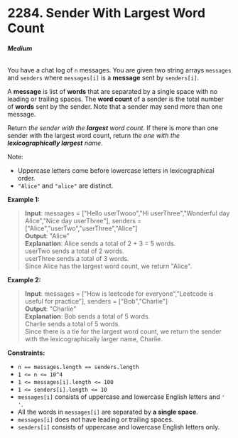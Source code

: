 # 2284. Sender With Largest Word Count
###### **Medium**

You have a chat log of `n` messages. You are given two string arrays `messages` and `senders` where `messages[i]` is a **message** sent by `senders[i]`.

A **message** is list of **words** that are separated by a single space with no leading or trailing spaces. The **word count** of a sender is the total number of **words** sent by the sender. Note that a sender may send more than one message.

Return *the sender with the* ***largest*** *word count*. If there is more than one sender with the largest word count, return *the one with the* ***lexicographically largest*** *name*.

Note:

- Uppercase letters come before lowercase letters in lexicographical order.
- `"Alice"` and `"alice"` are distinct.

 

**Example 1:**

> **Input**: messages = ["Hello userTwooo","Hi userThree","Wonderful day Alice","Nice day userThree"], senders = ["Alice","userTwo","userThree","Alice"]  
**Output**: "Alice"  
**Explanation**: Alice sends a total of 2 + 3 = 5 words.  
userTwo sends a total of 2 words.  
userThree sends a total of 3 words.  
Since Alice has the largest word count, we return "Alice".    

**Example 2:**

> **Input**: messages = ["How is leetcode for everyone","Leetcode is useful for practice"], senders = ["Bob","Charlie"]  
**Output**: "Charlie"  
**Explanation**: Bob sends a total of 5 words.  
Charlie sends a total of 5 words.  
Since there is a tie for the largest word count, we return the sender with the lexicographically larger name, Charlie.  
 

**Constraints:**

- `n == messages.length == senders.length`
- `1 <= n <= 10^4`
- `1 <= messages[i].length <= 100`
- `1 <= senders[i].length <= 10`
- `messages[i]` consists of uppercase and lowercase English letters and `' '`.
- All the words in `messages[i]` are separated by **a single space**.
- `messages[i]` does not have leading or trailing spaces.
- `senders[i]` consists of uppercase and lowercase English letters only.
